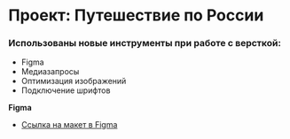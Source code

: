 # Проект: Путешествие по России

### Использованы новые инструменты при работе с версткой:
* Figma
* Медиазапросы
* Оптимизация изображений
* Подключение шрифтов

**Figma**

* [Ссылка на макет в Figma](https://www.figma.com/file/5S2WSbEFL6awjVWJ0NWL8Q/Sprint-3_-Russia-_-desktop-mobile?node-id=28503%3A0)
